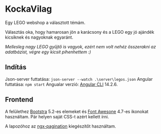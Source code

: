 # KockaVilag

Egy LEGO webshop a választott témám.

Választás oka, hogy hamarosan jön a karácsony és a LEGO egy jó ajándék kicsiknek és nagyoknak egyaránt.

_Mellesleg nagy LEGO gyűjtő is vagyok, ezért nem volt nehéz összerakni az adatbázist, végre egy kicsit pihenhettem :)_


## Indítás
Json-server futtatása: `json-server --watch .\server\legos.json`
Angular futtatása: `npm start`
Angualar verzió: [Angular CLI](https://github.com/angular/angular-cli) 14.2.6.

## Frontend

A felülethez [Bootstra](https://getbootstrap.com/docs/5.2) 5.2-es elemeket és [Font Awesone](https://fontawesome.com/v4/icons/) 4.7-es ikonokat használtam. Pár helyen saját CSS-t azért kellett írni.

A lapozóhoz az [ngx-pagination](https://github.com/michaelbromley/ngx-pagination/blob/master/README.md) kiegészítőt használtam.